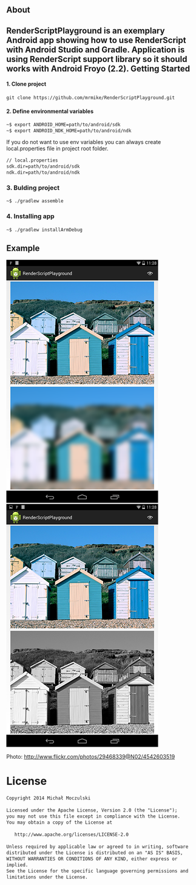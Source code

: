 
About
---------

**RenderScriptPlayground** is an exemplary Android app showing how to use RenderScript with Android Studio and Gradle. Application is using RenderScript support library so it should works with Android Froyo (2.2). 
Getting Started
------------

#### 1. Clone project
```
git clone https://github.com/mrmike/RenderScriptPlayground.git
```

#### 2. Define environmental variables
```
~$ export ANDROID_HOME=path/to/android/sdk
~$ export ANDROID_NDK_HOME=path/to/android/ndk
```

If you do not want to use env variables you can always create local.properties file in project root folder.
```
// local.properties
sdk.dir=path/to/android/sdk
ndk.dir=path/to/android/ndk
```

### 3. Bulding project
```
~$ ./gradlew assemble
```

### 4. Installing app
```
~$ ./gradlew installArmDebug
```

Example
------------

![Image](./rs_blur_example.png?raw=true)![Image](./rs_mono_example.png?raw=true)

Photo: http://www.flickr.com/photos/29468339@N02/4542603519

License
=======

    Copyright 2014 Michał Moczulski

    Licensed under the Apache License, Version 2.0 (the "License");
    you may not use this file except in compliance with the License.
    You may obtain a copy of the License at

       http://www.apache.org/licenses/LICENSE-2.0

    Unless required by applicable law or agreed to in writing, software
    distributed under the License is distributed on an "AS IS" BASIS,
    WITHOUT WARRANTIES OR CONDITIONS OF ANY KIND, either express or implied.
    See the License for the specific language governing permissions and
    limitations under the License.